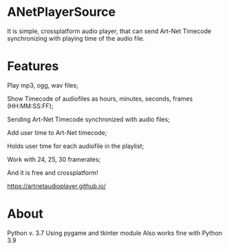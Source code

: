 # ANetPlayerSource
It is simple, crossplatform audio player, that can send Art-Net Timecode synchronizing with playing time of the audio file.
# Features
Play mp3, ogg, wav files;

Show Timecode of audiofiles as hours, minutes, seconds, frames (HH:MM:SS:FF);

Sending Art-Net Timecode synchronized with audio files;

Add user time to Art-Net timecode;

Holds user time for each audiofile in the playlist;

Work with 24, 25, 30 framerates;

And it is free and crossplatform!

https://artnetaudioplayer.github.io/

# About
Python v. 3.7
Using pygame and tkinter module
Also works fine with Python 3.9

